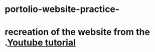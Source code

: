 # portolio-website-practice-
# recreation of the website from the .[Youtube tutorial](https://youtu.be/hnjHCmaUVPg)
